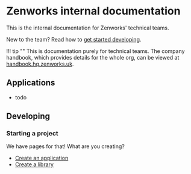 # Zenworks internal documentation

This is the internal documentation for Zenworks' technical teams.

New to the team? Read how to [get started developing](/manual/get-started).

!!! tip ""
		This is documentation purely for technical teams.
		The company handbook, which provides details for the whole org, can be viewed
		at [handbook.hq.zenworks.uk](https://handbook.hq.zenworks.uk).

## Applications

- todo

## Developing

### Starting a project

We have pages for that! What are you creating?

- [Create an application](/development/create/app)
- [Create a library](/development/create/library)